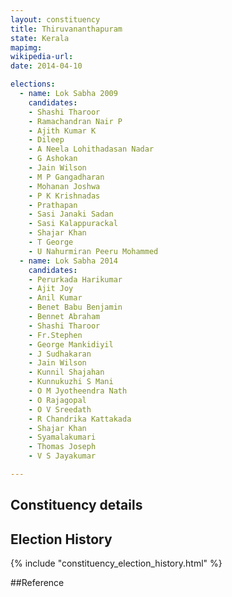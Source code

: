 ```yaml
---
layout: constituency
title: Thiruvananthapuram
state: Kerala
mapimg: 
wikipedia-url: 
date: 2014-04-10

elections: 
  - name: Lok Sabha 2009
    candidates: 
    - Shashi Tharoor 
    - Ramachandran Nair P 
    - Ajith Kumar K 
    - Dileep 
    - A Neela Lohithadasan Nadar 
    - G Ashokan 
    - Jain Wilson 
    - M P Gangadharan 
    - Mohanan Joshwa 
    - P K Krishnadas 
    - Prathapan 
    - Sasi Janaki Sadan 
    - Sasi Kalappurackal 
    - Shajar Khan 
    - T George 
    - U Nahurmiran Peeru Mohammed  
  - name: Lok Sabha 2014
    candidates: 
    - Perurkada Harikumar 
    - Ajit Joy 
    - Anil Kumar 
    - Benet Babu Benjamin 
    - Bennet Abraham 
    - Shashi Tharoor 
    - Fr.Stephen 
    - George Mankidiyil 
    - J Sudhakaran 
    - Jain Wilson 
    - Kunnil Shajahan 
    - Kunnukuzhi S Mani 
    - O M Jyotheendra Nath 
    - O Rajagopal 
    - O V Sreedath 
    - R Chandrika Kattakada 
    - Shajar Khan 
    - Syamalakumari 
    - Thomas Joseph 
    - V S Jayakumar  

---
```


## Constituency details


## Election History
{% include "constituency_election_history.html" %}

##Reference
